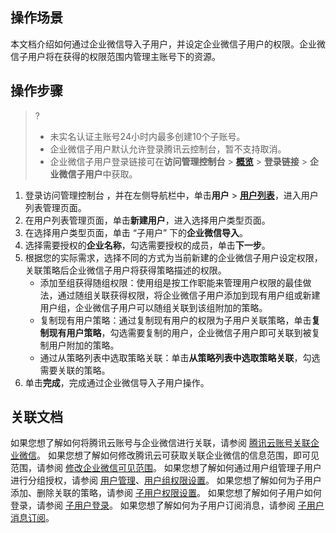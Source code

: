 ## 操作场景

本文档介绍如何通过企业微信导入子用户，并设定企业微信子用户的权限。企业微信子用户将在获得的权限范围内管理主账号下的资源。

## 操作步骤

> ? 
> - 未实名认证主账号24小时内最多创建10个子账号。
> - 企业微信子用户默认允许登录腾讯云控制台，暂不支持取消。
> - 企业微信子用户登录链接可在**访问管理控制台** > **[概览](https://console.cloud.tencent.com/cam/overview)** > **登录链接** > **企业微信子用户**中获取。

1. 登录访问管理控制台 ，并在左侧导航栏中，单击**用户** > <b>[用户列表](https://console.cloud.tencent.com/cam)</b>，进入用户列表管理页面。
2. 在用户列表管理页面，单击**新建用户**，进入选择用户类型页面。
3. 在选择用户类型页面，单击 “子用户” 下的**企业微信导入**。
4. 选择需要授权的**企业名称**，勾选需要授权的成员，单击**下一步**。
5. 根据您的实际需求，选择不同的方式为当前新建的企业微信子用户设定权限，关联策略后企业微信子用户将获得策略描述的权限。
	- 添加至组获得随组权限：使用组是按工作职能来管理用户权限的最佳做法，通过随组关联获得权限，将企业微信子用户添加到现有用户组或新建用户组，企业微信子用户可以随组关联到该组附加的策略。
	- 复制现有用户策略：通过复制现有用户的权限为子用户关联策略，单击**复制现有用户策略**，勾选需要复制的用户，企业微信子用户即可关联到被复制用户附加的策略。
	- 通过从策略列表中选取策略关联：单击**从策略列表中选取策略关联**，勾选需要关联的策略。
6. 单击**完成**，完成通过企业微信导入子用户操作。

## 关联文档

 如果您想了解如何将腾讯云账号与企业微信进行关联，请参阅 [腾讯云账号关联企业微信](https://cloud.tencent.com/document/product/598/14482)。
 如果您想了解如何修改腾讯云可获取关联企业微信的信息范围，即可见范围，请参阅 [修改企业微信可见范围](https://cloud.tencent.com/document/product/598/36314)。
 如果您想了解如何通过用户组管理子用户进行分组授权，请参阅 [用户管理](https://cloud.tencent.com/document/product/598/10599)、[用户组权限设置](https://cloud.tencent.com/document/product/598/37299)。
如果您想了解如何为子用户添加、删除关联的策略，请参阅 [子用户权限设置](https://cloud.tencent.com/document/product/598/36256)。
如果您想了解如何子用户如何登录，请参阅 [子用户登录](https://cloud.tencent.com/document/product/598/39133)。
如果您想了解如何为子用户订阅消息，请参阅 [子用户消息订阅](https://cloud.tencent.com/document/product/598/36257)。
